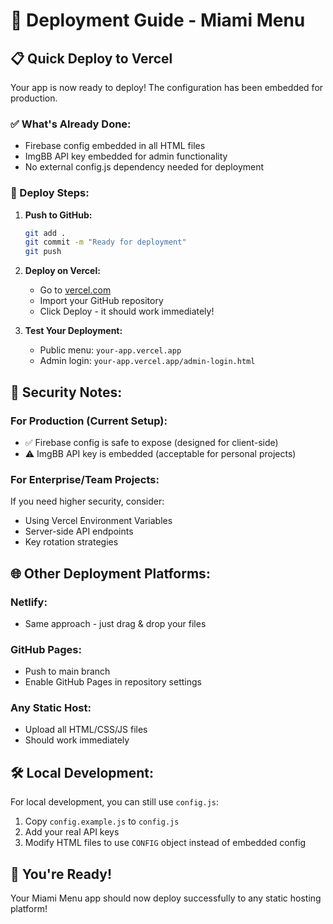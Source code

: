 # 🚀 Deployment Guide - Miami Menu

## 📋 Quick Deploy to Vercel

Your app is now ready to deploy! The configuration has been embedded for production.

### ✅ What's Already Done:

- Firebase config embedded in all HTML files
- ImgBB API key embedded for admin functionality
- No external config.js dependency needed for deployment

### 🔄 Deploy Steps:

1. **Push to GitHub:**

   ```bash
   git add .
   git commit -m "Ready for deployment"
   git push
   ```

2. **Deploy on Vercel:**

   - Go to [vercel.com](https://vercel.com)
   - Import your GitHub repository
   - Click Deploy - it should work immediately!

3. **Test Your Deployment:**
   - Public menu: `your-app.vercel.app`
   - Admin login: `your-app.vercel.app/admin-login.html`

## 🔐 Security Notes:

### For Production (Current Setup):

- ✅ Firebase config is safe to expose (designed for client-side)
- ⚠️ ImgBB API key is embedded (acceptable for personal projects)

### For Enterprise/Team Projects:

If you need higher security, consider:

- Using Vercel Environment Variables
- Server-side API endpoints
- Key rotation strategies

## 🌐 Other Deployment Platforms:

### Netlify:

- Same approach - just drag & drop your files

### GitHub Pages:

- Push to main branch
- Enable GitHub Pages in repository settings

### Any Static Host:

- Upload all HTML/CSS/JS files
- Should work immediately

## 🛠️ Local Development:

For local development, you can still use `config.js`:

1. Copy `config.example.js` to `config.js`
2. Add your real API keys
3. Modify HTML files to use `CONFIG` object instead of embedded config

## 🎉 You're Ready!

Your Miami Menu app should now deploy successfully to any static hosting platform!
